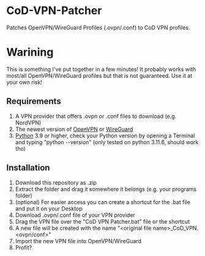 # CoD-VPN-Patcher
Patches OpenVPN/WireGuard Profiles (.ovpn/.conf) to CoD VPN profiles.

# Warining
This is something I've put together in a few minutes! It probably works with most/all OpenVPN/WireGuard profiles but that is not guaranteed. Use it at your own risk!

## Requirements
1. A VPN provider that offers .ovpn or .conf files to download (e.g. NordVPN)
2. The newest version of [OpenVPN](https://openvpn.net/community-downloads/) or [WireGuard](https://www.wireguard.com/install/)
3. [Python](https://www.python.org/downloads/) 3.9 or higher, check your Python version by opening a Terminal and typing "python --version" (only tested on python 3.11.6, should work tho)

## Installation
1. Download this repository as .zip
2. Extract the folder and drag it somewhere it belongs (e.g. your programs folder)
3. (optional) For easier access you can create a shortcut for the .bat file and put it on your Desktop
4. Download .ovpn/.conf file of your VPN provider
5. Drag the VPN file over the "CoD VPN Patcher.bat" file or the shortcut
6. A new file will be created with the name "\<original file name>_CoD_VPN.\<ovpn/conf>"
7. Import the new VPN file into OpenVPN/WireGuard
8. Profit?
